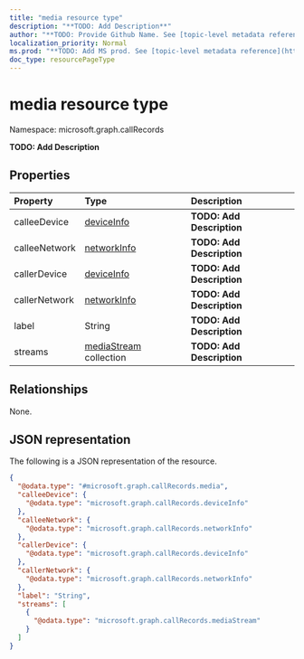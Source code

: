 ```yaml
---
title: "media resource type"
description: "**TODO: Add Description**"
author: "**TODO: Provide Github Name. See [topic-level metadata reference](https://msgo.azurewebsites.net/add/document/guidelines/metadata.html#topic-level-metadata)**"
localization_priority: Normal
ms.prod: "**TODO: Add MS prod. See [topic-level metadata reference](https://msgo.azurewebsites.net/add/document/guidelines/metadata.html#topic-level-metadata)**"
doc_type: resourcePageType
---
```


# media resource type

Namespace: microsoft.graph.callRecords



**TODO: Add Description**

## Properties
|Property|Type|Description|
|:---|:---|:---|
|calleeDevice|[deviceInfo](../resources/callrecords-deviceinfo.md)|**TODO: Add Description**|
|calleeNetwork|[networkInfo](../resources/callrecords-networkinfo.md)|**TODO: Add Description**|
|callerDevice|[deviceInfo](../resources/callrecords-deviceinfo.md)|**TODO: Add Description**|
|callerNetwork|[networkInfo](../resources/callrecords-networkinfo.md)|**TODO: Add Description**|
|label|String|**TODO: Add Description**|
|streams|[mediaStream](../resources/callrecords-mediastream.md) collection|**TODO: Add Description**|

## Relationships
None.

## JSON representation
The following is a JSON representation of the resource.
<!-- {
  "blockType": "resource",
  "@odata.type": "microsoft.graph.callRecords.media"
}
-->
``` json
{
  "@odata.type": "#microsoft.graph.callRecords.media",
  "calleeDevice": {
    "@odata.type": "microsoft.graph.callRecords.deviceInfo"
  },
  "calleeNetwork": {
    "@odata.type": "microsoft.graph.callRecords.networkInfo"
  },
  "callerDevice": {
    "@odata.type": "microsoft.graph.callRecords.deviceInfo"
  },
  "callerNetwork": {
    "@odata.type": "microsoft.graph.callRecords.networkInfo"
  },
  "label": "String",
  "streams": [
    {
      "@odata.type": "microsoft.graph.callRecords.mediaStream"
    }
  ]
}
```

